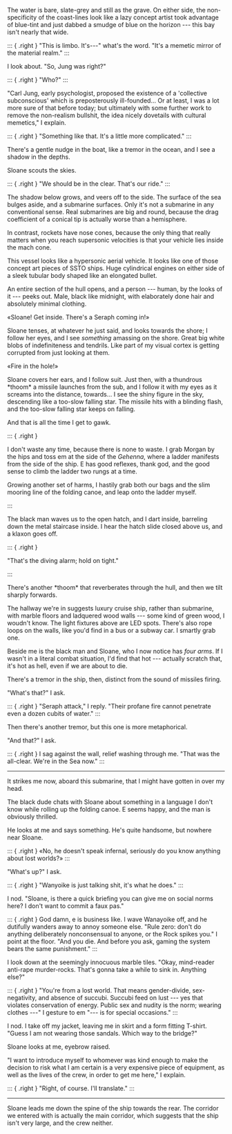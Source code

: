 The water is bare, slate-grey and still as the grave. On either side, the non-specificity
of the coast-lines look like a lazy concept artist took advantage of blue-tint and just dabbed
a smudge of blue on the horizon --- this bay isn't nearly that wide.

::: { .right }
"This is limbo. It's---" what's the word. "It's a memetic mirror of the
material realm."
:::

I look about. "So, Jung was right?"

::: { .right }
"Who?"
:::

"Carl Jung, early psychologist, proposed the existence of a 'collective subconscious' which
is preposterously ill-founded... Or at least, I was a lot more sure of that before today; but
ultimately with some further work to remove the non-realism bullshit, the idea nicely dovetails with
cultural memetics," I explain.

::: { .right }
"Something like that. It's a little more complicated."
:::

There's a gentle nudge in the boat, like a tremor in the ocean, and I see a shadow
in the depths.

Sloane scouts the skies.

::: { .right }
"We should be in the clear. That's our ride."
:::

The shadow below grows, and veers off to the side. The surface of the sea
bulges aside, and a submarine surfaces. Only it's not a submarine in any conventional
sense. Real submarines are big and round, because the drag coefficient of a conical
tip is actually worse than a hemisphere.

In contrast, rockets have nose cones, because the only thing that really matters when you
reach supersonic velocities is that your vehicle lies inside the mach cone.

This vessel looks like a hypersonic aerial vehicle. It looks like one of those concept art
pieces of SSTO ships. Huge cylindrical engines on either side of a sleek tubular body shaped
like an elongated bullet.

An entire section of the hull opens, and a person --- human, by the looks of
it --- peeks out. Male, black like midnight, with elaborately done hair and
absolutely minimal clothing.

«Sloane! Get inside. There's a Seraph coming in!»

Sloane tenses, at whatever he just said, and looks towards the shore; I follow
her eyes, and I see _something_ amassing on the shore. Great big white blobs
of indefiniteness and tendrils. Like part of my visual cortex is getting corrupted
from just looking at them.

«Fire in the hole!»

Sloane covers her ears, and I follow suit. Just then, with a thundrous
\*thoom\* a missile launches from the sub, and I follow it with my eyes as it
screams into the distance, towards... I see the shiny figure in the sky, descending
like a too-slow falling star. The missile hits with a blinding flash, and the too-slow
falling star keeps on falling.

And that is all the time I get to gawk.

::: { .right }

I don't waste any time, because there is none to waste. I grab Morgan by the hips
and toss em at the side of the _Gehenna_, where a ladder manifests from the side of the
ship. E has good reflexes, thank god, and the good sense to climb the ladder two
rungs at a time.

Growing another set of harms, I hastily grab both our bags and the slim mooring
line of the folding canoe, and leap onto the ladder myself.

:::

The black man waves us to the open hatch, and I dart inside, barreling down the
metal staircase inside. I hear the hatch slide closed above us, and a klaxon goes off.

::: { .right }

"That's the diving alarm; hold on tight."

::: 

There's another \*thoom\* that reverberates through the hull, and then we tilt sharply
forwards.

The hallway we're in suggests luxury cruise ship, rather than submarine, with marble floors
and ladquered wood walls --- some kind of green wood, I woudn't know. The light fixtures above
are LED spots. There's also rope loops on the walls, like you'd find in a bus or a subway car.
I smartly grab one.

Beside me is the black man and Sloane, who I now notice has _four arms_. If I wasn't in a
literal combat situation, I'd find that hot --- actually scratch that, it's hot as hell, even
if we are about to die.

There's a tremor in the ship, then, distinct from the sound of missiles firing.

"What's that?" I ask.

::: { .right }
"Seraph attack," I reply. "Their profane fire cannot penetrate even a dozen cubits of water."
:::

Then there's another tremor, but this one is more metaphorical.

"And that?" I ask.

::: { .right }
I sag against the wall, relief washing through me. "That was the all-clear.
We're in the Sea now."
:::

----

It strikes me now, aboard this submarine, that I might have gotten in over my head.

The black dude chats with Sloane about something in a language I don't know while rolling up
the folding canoe. E seems happy, and the man is obviously thrilled.

He looks at me and says something. He's quite handsome, but nowhere near Sloane.

::: { .right }
«No, he doesn't speak infernal, seriously do you know anything about lost worlds?»
:::

"What's up?" I ask.

::: { .right }
"Wanyoike is just talking shit, it's what he does."
:::

I nod. "Sloane, is there a quick briefing you can give me on social norms here? I don't
want to commit a faux pas."

::: { .right }
God damn, e is business like.
I wave Wanayoike off, and he dutifully wanders away to annoy someone else.
"Rule zero: don't do anything deliberately nonconsensual to anyone,
or the Rock spikes you." I point at the floor. "And you die. And before you ask, gaming the system
bears the same punishment."
:::

I look down at the seemingly innocuous marble tiles. "Okay, mind-reader anti-rape murder-rocks.
That's gonna take a while to sink in. Anything else?"

::: { .right }
"You're from a lost world. That means gender-divide, sex-negativity, and absence of succubi.
Succubi feed on lust --- yes that violates conservation of energy. Public sex and nudity is the norm;
wearing clothes ---" I gesture to em "--- is for special occasions."
:::

I nod. I take off my jacket, leaving me in skirt and a form fitting T-shirt. "Guess I am not
wearing those sandals. Which way to the bridge?"

Sloane looks at me, eyebrow raised.

"I want to introduce myself to whomever was kind enough to make the decision to
risk what I am certain is a very expensive piece of equipment, as well as the lives
of the crew, in order to get me here," I explain.

::: { .right }
"Right, of course. I'll translate."
:::

-----

Sloane leads me down the spine of the ship towards the rear. The corridor we entered with is actually
the main corridor, which suggests that the ship isn't very large, and the crew neither.
